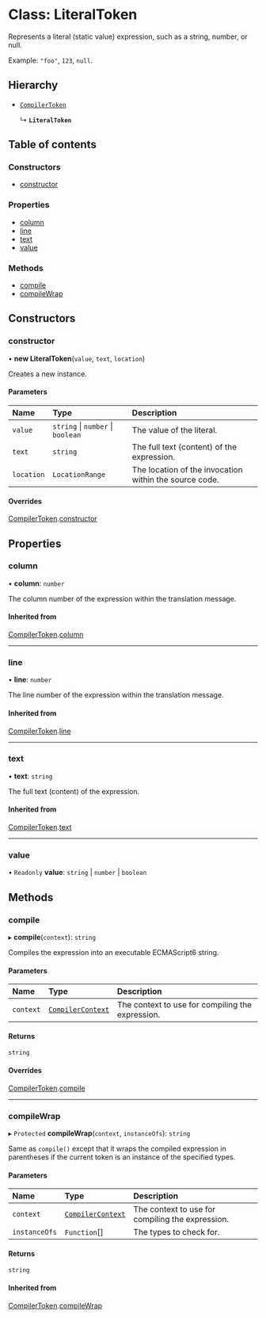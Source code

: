 # Class: LiteralToken

Represents a literal (static value) expression, such as a string, number, or null.

Example: `"foo"`, `123`, `null`.

## Hierarchy

- [`CompilerToken`](CompilerToken.md)

  ↳ **`LiteralToken`**

## Table of contents

### Constructors

- [constructor](LiteralToken.md#constructor)

### Properties

- [column](LiteralToken.md#column)
- [line](LiteralToken.md#line)
- [text](LiteralToken.md#text)
- [value](LiteralToken.md#value)

### Methods

- [compile](LiteralToken.md#compile)
- [compileWrap](LiteralToken.md#compilewrap)

## Constructors

### constructor

• **new LiteralToken**(`value`, `text`, `location`)

Creates a new instance.

#### Parameters

| Name | Type | Description |
| :------ | :------ | :------ |
| `value` | `string` \| `number` \| `boolean` | The value of the literal. |
| `text` | `string` | The full text (content) of the expression. |
| `location` | `LocationRange` | The location of the invocation within the source code. |

#### Overrides

[CompilerToken](CompilerToken.md).[constructor](CompilerToken.md#constructor)

## Properties

### column

• **column**: `number`

The column number of the expression within the translation message.

#### Inherited from

[CompilerToken](CompilerToken.md).[column](CompilerToken.md#column)

___

### line

• **line**: `number`

The line number of the expression within the translation message.

#### Inherited from

[CompilerToken](CompilerToken.md).[line](CompilerToken.md#line)

___

### text

• **text**: `string`

The full text (content) of the expression.

#### Inherited from

[CompilerToken](CompilerToken.md).[text](CompilerToken.md#text)

___

### value

• `Readonly` **value**: `string` \| `number` \| `boolean`

## Methods

### compile

▸ **compile**(`context`): `string`

Compiles the expression into an executable ECMAScript6 string.

#### Parameters

| Name | Type | Description |
| :------ | :------ | :------ |
| `context` | [`CompilerContext`](CompilerContext.md) | The context to use for compiling the expression. |

#### Returns

`string`

#### Overrides

[CompilerToken](CompilerToken.md).[compile](CompilerToken.md#compile)

___

### compileWrap

▸ `Protected` **compileWrap**(`context`, `instanceOfs`): `string`

Same as `compile()` except that it wraps the compiled expression in parentheses if the current token is an
instance of the specified types.

#### Parameters

| Name | Type | Description |
| :------ | :------ | :------ |
| `context` | [`CompilerContext`](CompilerContext.md) | The context to use for compiling the expression. |
| `instanceOfs` | `Function`[] | The types to check for. |

#### Returns

`string`

#### Inherited from

[CompilerToken](CompilerToken.md).[compileWrap](CompilerToken.md#compilewrap)
